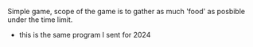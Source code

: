 Simple game, scope of the game is to gather as much 'food' as posbible under the time limit.

- this is the same program I sent for 2024
